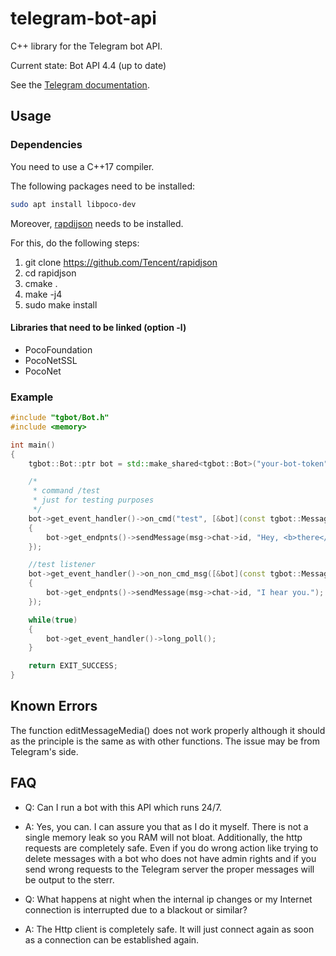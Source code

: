 # telegram-bot-api
C++ library for the Telegram bot API.

Current state: Bot API 4.4 (up to date)

See the [Telegram documentation](https://core.telegram.org/bots/api).

## Usage
### Dependencies
You need to use a C++17 compiler.

The following packages need to be installed:
```sh
sudo apt install libpoco-dev
```
Moreover, [rapdijson](https://github.com/Tencent/rapidjson) needs to be installed.

For this, do the following steps:
1. git clone https://github.com/Tencent/rapidjson
2. cd rapidjson
3. cmake .
4. make -j4
5. sudo make install

#### Libraries that need to be linked (option -l)
* PocoFoundation
* PocoNetSSL
* PocoNet

### Example
```cpp
#include "tgbot/Bot.h"
#include <memory>

int main()
{
	tgbot::Bot::ptr bot = std::make_shared<tgbot::Bot>("your-bot-token");

	/*
	 * command /test
	 * just for testing purposes
	 */
	bot->get_event_handler()->on_cmd("test", [&bot](const tgbot::Message::ptr &msg)
	{
		bot->get_endpnts()->sendMessage(msg->chat->id, "Hey, <b>there</b>.", "HTML", false, 0);
	});

	//test listener
	bot->get_event_handler()->on_non_cmd_msg([&bot](const tgbot::Message::ptr &msg)
	{
		bot->get_endpnts()->sendMessage(msg->chat->id, "I hear you.");
	});

	while(true)
	{
		bot->get_event_handler()->long_poll();
	}

	return EXIT_SUCCESS;
}
```

## Known Errors
The function editMessageMedia() does not work properly although it should as the principle is the same as with other functions. The issue may be from Telegram's side.

## FAQ
* Q: Can I run a bot with this API which runs 24/7.
* A: Yes, you can. I can assure you that as I do it myself. There is not a single memory leak so you RAM will not bloat. Additionally, the http requests are completely safe.
Even if you do wrong action like trying to delete messages with a bot who does not have admin rights and if you send wrong requests to the Telegram server the proper messages will be output to the sterr.

* Q: What happens at night when the internal ip changes or my Internet connection is interrupted due to a blackout or similar?
* A: The Http client is completely safe. It will just connect again as soon as a connection can be established again.
